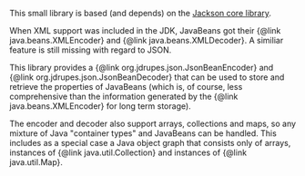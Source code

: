 This small library is based (and depends) on the 
[Jackson core library](https://github.com/FasterXML/jackson-core).

When XML support was included in the JDK, JavaBeans got their
{@link java.beans.XMLEncoder} and {@link java.beans.XMLDecoder}.
A similiar feature is still missing with regard to JSON. 

This library provides a {@link org.jdrupes.json.JsonBeanEncoder} and
{@link org.jdrupes.json.JsonBeanDecoder} that can be used to store and
retrieve the properties of JavaBeans (which is, of course, less 
comprehensive than the information generated by the 
{@link java.beans.XMLEncoder} for long term storage). 

The encoder and decoder also support arrays, collections and maps, so any
mixture of Java "container types" and JavaBeans can be handled. This
includes as a special case a Java object graph that consists only of
arrays, instances of {@link java.util.Collection} and instances
of {@link java.util.Map}.